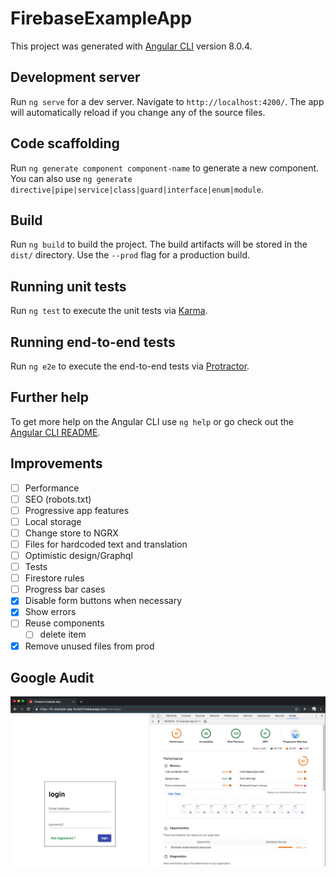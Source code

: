 # FirebaseExampleApp

This project was generated with [Angular CLI](https://github.com/angular/angular-cli) version 8.0.4.

## Development server

Run `ng serve` for a dev server. Navigate to `http://localhost:4200/`. The app will automatically reload if you change any of the source files.

## Code scaffolding

Run `ng generate component component-name` to generate a new component. You can also use `ng generate directive|pipe|service|class|guard|interface|enum|module`.

## Build

Run `ng build` to build the project. The build artifacts will be stored in the `dist/` directory. Use the `--prod` flag for a production build.

## Running unit tests

Run `ng test` to execute the unit tests via [Karma](https://karma-runner.github.io).

## Running end-to-end tests

Run `ng e2e` to execute the end-to-end tests via [Protractor](http://www.protractortest.org/).

## Further help

To get more help on the Angular CLI use `ng help` or go check out the [Angular CLI README](https://github.com/angular/angular-cli/blob/master/README.md).

## Improvements

- [ ] Performance
- [ ] SEO (robots.txt)
- [ ] Progressive app features
- [ ] Local storage
- [ ] Change store to NGRX
- [ ] Files for hardcoded text and translation
- [ ] Optimistic design/Graphql
- [ ] Tests
- [ ] Firestore rules
- [ ] Progress bar cases
- [x] Disable form buttons when necessary
- [x] Show errors
- [ ] Reuse components
  - [ ] delete item
- [x] Remove unused files from prod

## Google Audit

![Google audit 19/07/19](/src/assets/images/19-07-19.google-audit.png)

